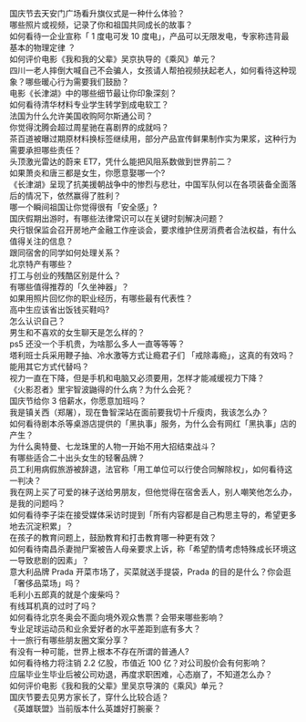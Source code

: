 国庆节去天安门广场看升旗仪式是一种什么体验？  
哪些照片或视频，记录了你和祖国共同成长的故事？  
如何看待一企业宣称「 1 度电可发 10 度电」，产品可以无限发电，专家称违背最基本的物理定律 ？  
如何评价电影《我和我的父辈》吴京执导的《乘风》单元？  
四川一老人摔倒大喊自己不会骗人，女孩请人帮拍视频扶起老人，如何看待这种现象？哪些暖心行为需要我们鼓励？  
电影《长津湖》中的哪些细节最让你印象深刻？  
如何看待清华材料专业学生转学到成电软工？  
法国为什么允许美国收购阿尔斯通公司？  
你觉得沈腾会超过周星驰在喜剧界的成就吗？  
茶百道被曝过期原材料换标签继续用，部分产品宣传鲜果制作实为果浆，这种行为需要承担哪些责任？  
头顶激光雷达的蔚来 ET7，凭什么能把风阻系数做到世界前二？  
如果萧炎和唐三都是女生，你愿意娶哪一个?  
《长津湖》呈现了抗美援朝战争中的惨烈与悲壮，中国军队何以在各项装备全面落后的情况下，依然赢得了胜利？  
哪一个瞬间祖国让你觉得很有「安全感」?  
国庆假期出游时，有哪些法律常识可以在关键时刻解决问题？  
央行银保监会召开房地产金融工作座谈会，要求维护住房消费者合法权益，有什么值得关注的信息？  
跟同宿舍的同学如何处理关系？  
北京特产有哪些？  
打工与创业的残酷区别是什么？  
有哪些值得推荐的「久坐神器」？  
如果用照片回忆你的职业经历，有哪些最有代表性？  
高中生应该省出饭钱买鞋吗?  
怎么认识自己？  
男生和不喜欢的女生聊天是怎么样的？  
ps5 还没一个手机贵，为啥那么多人一直等等等？  
塔利班士兵采用鞭子抽、冷水激等方式让瘾君子们 「戒除毒瘾」，这真的有效吗？能用其它方式代替吗？  
视力一直在下降，但是手机和电脑又必须要用，怎样才能减缓视力下降？  
《火影忍者》里宇智波鼬得的什么病？为什么会死？  
国庆节给你 3 倍薪水，你愿意加班吗？  
我是镇关西（郑屠），现在鲁智深站在面前要我切十斤瘦肉，我该怎么办？  
如何看待剧本杀等桌游店提供的「黑执事」服务，为什么会有网红「黑执事」店的产生？  
为什么奥特曼、七龙珠里的人物一开始不用大招结束战斗？  
有哪些适合二十出头女生的轻奢品牌？  
员工利用病假旅游被辞退，法官称「用工单位可以行使合同解除权」，如何看待这一判决？  
我在网上买了可爱的袜子送给男朋友，但他觉得在宿舍丢人，别人嘲笑他怎么办，是我的问题吗？  
如何看待李子柒在接受媒体采访时提到「所有内容都是自己构思主导的，希望更多地去沉淀积累」？  
在孩子的教育问题上，鼓励教育和打击教育哪一种更有效？  
如何看待南昌杀妻抛尸案被告人母亲要求上诉，称「希望酌情考虑特殊成长环境这一导致悲剧的因素」？  
意大利品牌 Prada 开菜市场了，买菜就送手提袋，Prada 的目的是什么？你会逛「奢侈品菜场」吗？  
毛利小五郎真的就是个废柴吗？  
有线耳机真的过时了吗？  
如何看待北京冬奥会不面向境外观众售票？会带来哪些影响？  
专业足球运动员和业余爱好者的水平差距到底有多大？  
十一旅行有哪些朋友圈文案分享？  
有没有一种可能，世界上根本不存在所谓的普通人?  
如何看待格力将注销 2.2 亿股，市值近 100 亿？对公司股价会有何影响？  
应届毕业生毕业后被公司劝退，再度求职困难，心态崩了，不知道怎么办？  
如何评价电影《我和我的父辈》里吴京导演的《乘风》单元？  
国庆节要去见男方家长了，穿什么比较合适？  
《英雄联盟》当前版本什么英雄好打腕豪？  
